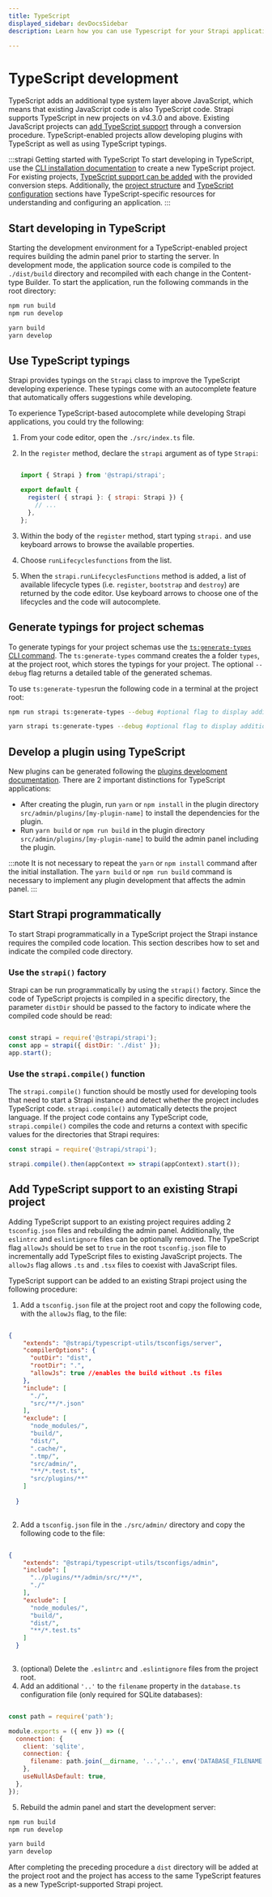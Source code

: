 ```yaml
---
title: TypeScript
displayed_sidebar: devDocsSidebar
description: Learn how you can use Typescript for your Strapi application.

---
```


# TypeScript development

TypeScript adds an additional type system layer above JavaScript, which means that existing JavaScript code is also TypeScript code. Strapi supports TypeScript in new projects on v4.3.0 and above. Existing JavaScript projects can [add TypeScript support](#add-typescript-support-to-an-existing-strapi-project) through a conversion procedure. TypeScript-enabled projects allow developing plugins with TypeScript as well as using TypeScript typings.

:::strapi Getting started with TypeScript
To start developing in TypeScript, use the [CLI installation documentation](/dev-docs/installation/cli) to create a new TypeScript project. For existing projects, [TypeScript support can be added](#add-typescript-support-to-an-existing-strapi-project) with the provided conversion steps. Additionally, the [project structure](/dev-docs/project-structure) and [TypeScript configuration](/dev-docs/configurations/typescript) sections have TypeScript-specific resources for understanding and configuring an application.
:::

## Start developing in TypeScript

Starting the development environment for a TypeScript-enabled project requires building the admin panel prior to starting the server. In development mode, the application source code is compiled to the `./dist/build` directory and recompiled with each change in the Content-type Builder. To start the application, run the following commands in the root directory:

<Tabs groupId="yarn-npm">

<TabItem value="npm">

```sh
npm run build
npm run develop
```

</TabItem>

 <TabItem value="yarn">

```sh
yarn build
yarn develop
```

</TabItem>

</Tabs>

## Use TypeScript typings

Strapi provides typings on the `Strapi` class to improve the TypeScript developing experience. These typings come with an autocomplete feature that automatically offers suggestions while developing.

To experience TypeScript-based autocomplete while developing Strapi applications, you could try the following:

1. From your code editor, open the `./src/index.ts` file.
2. In the `register` method, declare the `strapi` argument as of type `Strapi`:

    ```js title=" ./src/index.ts"

    import { Strapi } from '@strapi/strapi';

    export default {
      register( { strapi }: { strapi: Strapi }) {
        // ...
      },
    };
    ```

2. Within the body of the `register` method, start typing `strapi.` and use keyboard arrows to browse the available properties.
3. Choose `runLifecyclesfunctions` from the list.
4. When the `strapi.runLifecyclesFunctions` method is added, a list of available lifecycle types (i.e. `register`, `bootstrap` and `destroy`) are returned by the code editor. Use keyboard arrows to choose one of the lifecycles and the code will autocomplete.

## Generate typings for project schemas

To generate typings for your project schemas use the [`ts:generate-types` CLI command](/dev-docs/cli#strapi-ts-generate-types). The `ts:generate-types` command creates the a folder `types`, at the project root, which stores the typings for your project. The optional `--debug` flag returns a detailed table of the generated schemas.

To use `ts:generate-types`run the following code in a terminal at the project root:

<Tabs groupId="yarn-npm">
<TabItem value="npm">

```sh
npm run strapi ts:generate-types --debug #optional flag to display additional logging
```

</TabItem>

<TabItem value="yarn">

```sh
yarn strapi ts:generate-types --debug #optional flag to display additional logging
```

</TabItem>
</Tabs>

## Develop a plugin using TypeScript

New plugins can be generated following the [plugins development documentation](/dev-docs/plugins-development). There are 2 important distinctions for TypeScript applications:

- After creating the plugin, run `yarn` or `npm install` in the plugin directory `src/admin/plugins/[my-plugin-name]` to install the dependencies for the plugin.
- Run `yarn build` or `npm run build` in the plugin directory `src/admin/plugins/[my-plugin-name]` to build the admin panel including the plugin.

:::note
It is not necessary to repeat the `yarn` or `npm install` command after the initial installation. The `yarn build` or `npm run build` command is necessary to implement any plugin development that affects the admin panel.
:::

## Start Strapi programmatically

To start Strapi programmatically in a TypeScript project the Strapi instance requires the compiled code location. This section describes how to set and indicate the compiled code directory.

### Use the `strapi()` factory

Strapi can be run programmatically by using the `strapi()` factory. Since the code of TypeScript projects is compiled in a specific directory, the parameter `distDir` should be passed to the factory to indicate where the compiled code should be read:

```js title="./server.js"

const strapi = require('@strapi/strapi');
const app = strapi({ distDir: './dist' });
app.start(); 
```

### Use the `strapi.compile()` function

The `strapi.compile()` function should be mostly used for developing tools that need to start a Strapi instance and detect whether the project includes TypeScript code. `strapi.compile()` automatically detects the project language. If the project code contains any TypeScript code, `strapi.compile()` compiles the code and returns a context with specific values for the directories that Strapi requires:

```js
const strapi = require('@strapi/strapi');

strapi.compile().then(appContext => strapi(appContext).start());
```

## Add TypeScript support to an existing Strapi project

Adding TypeScript support to an existing project requires adding 2 `tsconfig.json` files and rebuilding the admin panel. Additionally, the `eslintrc` and `eslintignore` files can be optionally removed. The TypeScript flag `allowJs` should be set to `true` in the root `tsconfig.json` file to incrementally add TypeScript files to existing JavaScript projects. The `allowJs` flag allows `.ts` and `.tsx` files to coexist with JavaScript files.

TypeScript support can be added to an existing Strapi project using the following procedure:

1. Add a `tsconfig.json` file at the project root and copy the following code, with the `allowJs` flag, to the file:

```json title="./tsconfig.json"

{
    "extends": "@strapi/typescript-utils/tsconfigs/server",
    "compilerOptions": {
      "outDir": "dist",
      "rootDir": ".",
      "allowJs": true //enables the build without .ts files
    },
    "include": [
      "./",
      "src/**/*.json"
    ],
    "exclude": [
      "node_modules/",
      "build/",
      "dist/",
      ".cache/",
      ".tmp/",
      "src/admin/",
      "**/*.test.ts",
      "src/plugins/**"
    ]
   
  }
  
```

2. Add a `tsconfig.json` file in the `./src/admin/` directory and copy the following code to the file:

```json title="./src/admin/tsconfig.json"

{
    "extends": "@strapi/typescript-utils/tsconfigs/admin",
    "include": [
      "../plugins/**/admin/src/**/*",
      "./"
    ],
    "exclude": [
      "node_modules/",
      "build/",
      "dist/",
      "**/*.test.ts"
    ]
  }
  
```

3. (optional) Delete the `.eslintrc` and `.eslintignore` files from the project root.
4. Add an additional `'..'` to the `filename` property in the `database.ts` configuration file (only required for SQLite databases):

```js title="./config/database.ts"

const path = require('path');

module.exports = ({ env }) => ({
  connection: {
    client: 'sqlite',
    connection: {
      filename: path.join(__dirname, '..','..', env('DATABASE_FILENAME', '.tmp/data.db')),
    },
    useNullAsDefault: true,
  },
});

```

5. Rebuild the admin panel and start the development server:

<Tabs groupId="yarn-npm">
<TabItem value='npm'>

```sh
npm run build
npm run develop
```

</TabItem>

<TabItem value='yarn'>

```sh
yarn build
yarn develop
```

</TabItem>
</Tabs>

After completing the preceding procedure a `dist` directory will be added at the project root and the project has access to the same TypeScript features as a new TypeScript-supported Strapi project.
